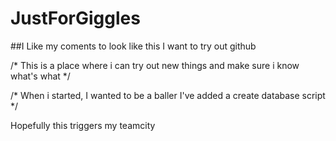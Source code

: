 # JustForGiggles
##I Like my coments to look like this
I want to try out github

/*
This is a place where i can try out new things and make sure i know what's what
*/

/*
When i started, I wanted to be a baller
I've added a create database script
*/


Hopefully this triggers my teamcity
